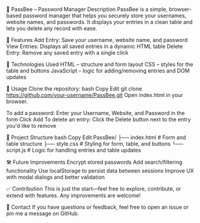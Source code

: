 📘 PassBee – Password Manager
Description
PassBee is a simple, browser-based password manager that helps you securely store your usernames, website names, and passwords. It displays your entries in a clean table and lets you delete any record with ease.

🚀 Features
Add Entry: Save your username, website name, and password
View Entries: Displays all saved entries in a dynamic HTML table
Delete Entry: Remove any saved entry with a single click

🧩 Technologies Used
HTML – structure and form layout
CSS – styles for the table and buttons
JavaScript – logic for adding/removing entries and DOM updates

🎯 Usage
Clone the repository:
bash
Copy
Edit
git clone https://github.com/your-username/PassBee.git
Open index.html in your browser.

To add a password:
Enter your Username, Website, and Password in the form
Click Add
To delete an entry:
Click the Delete button next to the entry you'd like to remove

📂 Project Structure
bash
Copy
Edit
PassBee/
├── index.html       # Form and table structure
├── style.css        # Styling for form, table, and buttons
└── script.js        # Logic for handling entries and table updates


🛠 Future Improvements
Encrypt stored passwords
Add search/filtering functionality
Use localStorage to persist data between sessions
Improve UX with modal dialogs and better validation

✅ Contribution
This is just the start—feel free to explore, contribute, or extend with features. Any improvements are welcome!

📝 Contact
If you have questions or feedback, feel free to open an issue or pin me a message on GitHub.

